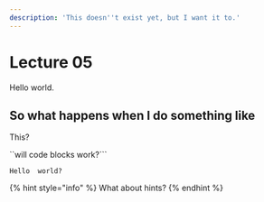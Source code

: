 ```yaml
---
description: 'This doesn''t exist yet, but I want it to.'
---
```


# Lecture 05

Hello world.

## So what happens when I do something like

This?

``will code blocks work?```

```text
Hello  world?
```

{% hint style="info" %}
What about hints?
{% endhint %}



